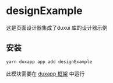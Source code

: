 # designExample
这是页面设计器集成了duxui 库的设计器示例
## 安装

```bash
yarn duxapp app add designExample
```
此模块需要在 [duxapp 框架](https://app.docs.dux.plus) 中运行
